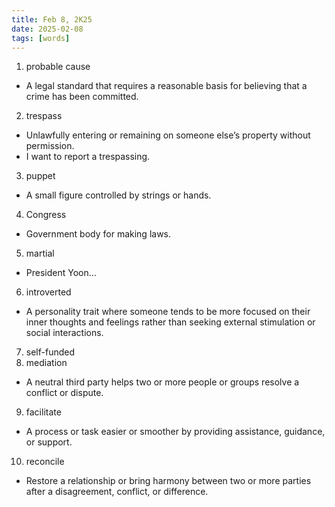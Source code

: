 ```yaml
---
title: Feb 8, 2K25
date: 2025-02-08
tags: [words]
---
```


1. probable cause
  -  A legal standard that requires a reasonable basis for believing that a crime has been committed.
2. trespass
  - Unlawfully entering or remaining on someone else’s property without permission.
  - I want to report a trespassing.
3. puppet
  - A small figure controlled by strings or hands.
4. Congress
  - Government body for making laws.
5. martial
  - President Yoon...
6. introverted
  - A personality trait where someone tends to be more focused on their inner thoughts and feelings rather than seeking external stimulation or social interactions.
7. self-funded
8. mediation
  - A neutral third party helps two or more people or groups resolve a conflict or dispute.
9. facilitate
  - A process or task easier or smoother by providing assistance, guidance, or support.
10. reconcile
  - Restore a relationship or bring harmony between two or more parties after a disagreement, conflict, or difference.